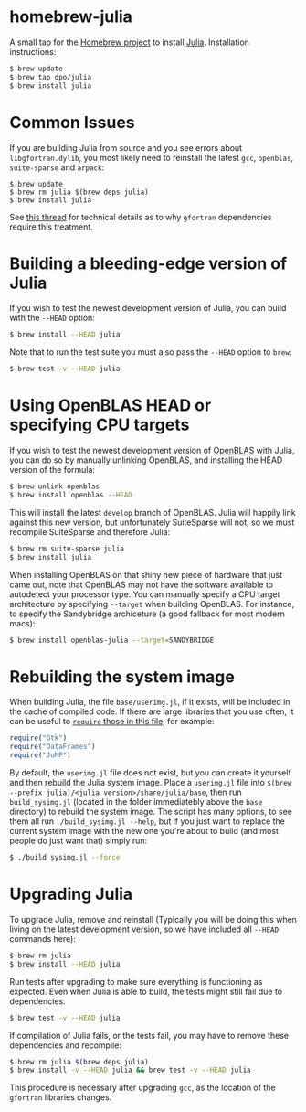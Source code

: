 homebrew-julia
==============

A small tap for the [Homebrew project](http://mxcl.github.com/homebrew/) to install [Julia](http://julialang.org/). Installation instructions:

```bash
$ brew update
$ brew tap dpo/julia
$ brew install julia
```

Common Issues
=============

If you are building Julia from source and you see errors about `libgfortran.dylib`, you most likely need to reinstall the latest `gcc`, `openblas`, `suite-sparse` and `arpack`:

```
$ brew update
$ brew rm julia $(brew deps julia)
$ brew install julia
```

See [this thread](https://github.com/Homebrew/homebrew/issues/33948) for technical details as to why `gfortran` dependencies require this treatment.

Building a bleeding-edge version of Julia
=========================================
If you wish to test the newest development version of Julia, you can build with the `--HEAD` option:

```bash
$ brew install --HEAD julia
```

Note that to run the test suite you must also pass the `--HEAD` option to `brew`:
```bash
$ brew test -v --HEAD julia
```


Using OpenBLAS HEAD or specifying CPU targets
=============================================
If you wish to test the newest development version of [OpenBLAS](https://github.com/xianyi/OpenBLAS) with Julia, you can do so by manually unlinking OpenBLAS, and installing the HEAD version of the formula:

```bash
$ brew unlink openblas
$ brew install openblas --HEAD
```

This will install the latest `develop` branch of OpenBLAS.  Julia will happily link against this new version, but unfortunately SuiteSparse will not, so we must recompile SuiteSparse and therefore Julia:

```bash
$ brew rm suite-sparse julia
$ brew install julia
```

When installing OpenBLAS on that shiny new piece of hardware that just came out, note that OpenBLAS may not have the software available to autodetect your processor type.  You can manually specify a CPU target architecture by specifying `--target` when building OpenBLAS.  For instance, to specify the Sandybridge archiceture (a good fallback for most modern macs):
``` bash
$ brew install openblas-julia --target=SANDYBRIDGE
```


Rebuilding the system image
===========================

When building Julia, the file `base/userimg.jl`, if it exists, will be included in the cache of compiled code. If there are large libraries that you use often, it can be useful to [`require` those in this file](https://github.com/JuliaLang/Gtk.jl/blob/master/doc/precompilation.md), for example:

```julia
require("Gtk")
require("DataFrames")
require("JuMP")
```

By default, the `userimg.jl` file does not exist, but you can create it yourself and then rebuild the Julia system image.  Place a `userimg.jl` file into `$(brew --prefix julia)/<julia version>/share/julia/base`, then run `build_sysimg.jl` (located in the folder immediatebly above the `base` directory) to rebuild the system image.  The script has many options, to see them all run `./build_sysimg.jl --help`, but if you just want to replace the current system image with the new one you're about to build (and most people do just want that) simply run:

```bash
$ ./build_sysimg.jl --force
```


Upgrading Julia
===============
To upgrade Julia, remove and reinstall (Typically you will be doing this when living on the latest development version, so we have included all `--HEAD` commands here):

```bash
$ brew rm julia
$ brew install --HEAD julia
```

Run tests after upgrading to make sure everything is functioning as expected. Even when Julia is able to build, the tests might still fail due to dependencies.

```bash
$ brew test -v --HEAD julia
```

If compilation of Julia fails, or the tests fail, you may have to remove these dependencies and recompile:

```bash
$ brew rm julia $(brew deps julia)
$ brew install -v --HEAD julia && brew test -v --HEAD julia
```

This procedure is necessary after upgrading `gcc`, as the location of the `gfortran` libraries changes.

